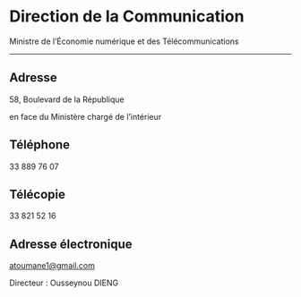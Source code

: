 # Direction de la Communication

Ministre de l’Économie numérique et des Télécommunications  

-------------------------------------------------------------

**Adresse**
-----------

58, Boulevard de la République  
  
en face du Ministère chargé de l’intérieur

**Téléphone**
-------------

33 889 76 07

**Télécopie**
-------------

33 821 52 16

**Adresse électronique**
------------------------

[atoumane1@gmail.com](../../../services/atoumane1gmailcom.md)

Directeur : Ousseynou DIENG
